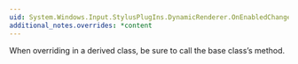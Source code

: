 ```yaml
---
uid: System.Windows.Input.StylusPlugIns.DynamicRenderer.OnEnabledChanged
additional_notes.overrides: *content
---
```


<p>When overriding <xref href="System.Windows.Input.StylusPlugIns.DynamicRenderer.OnEnabledChanged"></xref> in a derived class, be sure to call the base class’s <xref href="System.Windows.Input.StylusPlugIns.DynamicRenderer.OnEnabledChanged"></xref> method.</p>


